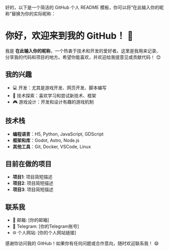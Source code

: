 好的，以下是一个简洁的 GitHub 个人 README 模板，你可以将“在此输入你的昵称”替换为你的实际昵称：
# 你好，欢迎来到我的 GitHub！ 👋

我是 **在此输入你的昵称**，一个热衷于技术和开发的爱好者。这里是我用来记录、分享我的代码和项目的地方。希望你能喜欢，并欢迎给我提意见或贡献代码！ 😊

## 我的兴趣
- 💻 开发：尤其是游戏开发、网页开发、脚本编写
- 🚀 技术探索：喜欢学习和尝试新技术、框架
- 🎮 游戏设计：开发和设计有趣的游戏机制

## 技术栈
- **编程语言**：H5, Python, JavaScript, GDScript
- **框架和库**：Godot, Astro, Node.js
- **其他工具**：Git, Docker, VSCode, Linux

## 目前在做的项目
- **项目1**: 项目简短描述
- **项目2**: 项目简短描述
- **项目3**: 项目简短描述

## 联系我
- 📧 邮箱: [你的邮箱]
- 💬 Telegram: [你的Telegram账号]
- 🌐 个人网站: [你的个人网站链接]

感谢你访问我的 GitHub！如果你有任何问题或合作意向，随时欢迎联系我！ 😄
